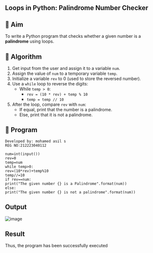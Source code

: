 ## Loops in Python: Palindrome Number Checker

## 🎯 Aim
To write a Python program that checks whether a given number is a **palindrome** using loops.

## 🧠 Algorithm
1. Get input from the user and assign it to a variable `num`.
2. Assign the value of `num` to a temporary variable `temp`.
3. Initialize a variable `rev` to 0 (used to store the reversed number).
4. Use a `while` loop to reverse the digits:
   - While `temp > 0`:
     - `rev = (10 * rev) + temp % 10`
     - `temp = temp // 10`
5. After the loop, compare `rev` with `num`:
   - If equal, print that the number is a palindrome.
   - Else, print that it is not a palindrome.

## 🧾 Program
```
Developed by: mohamed asil s
REG NO:212223040112
```
```
num=int(input())
rev=0
temp=num
while temp>0:
rev=(10*rev)+temp%10
temp//=10 
if rev==num: 
print("The given number {} is a Palindrome".format(num))
else: 
print("The given number {} is not a palindrome".format(num)) 
```
## Output
![image](https://github.com/user-attachments/assets/4b29b5dc-3aed-47ef-9704-a128608c930d)

## Result
Thus, the program has been successfully executed
